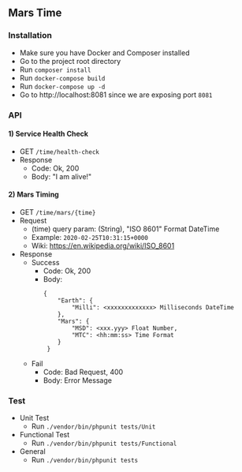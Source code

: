 ## Mars Time

### Installation

- Make sure you have Docker and Composer installed
- Go to the project root directory
- Run `composer install`
- Run `docker-compose build`
- Run `docker-compose up -d`
- Go to http://localhost:8081 since we are exposing port `8081`


### API
#### 1)  Service Health Check
- GET `/time/health-check`
- Response<br>
    - Code: Ok, 200
    - Body: "I am alive!"

#### 2) Mars Timing
- GET `/time/mars/{time}`
- Request<br>
    - (time) query param: (String), "ISO 8601" Format DateTime
    - Example: ``2020-02-25T10:31:15+0000``
    - Wiki: https://en.wikipedia.org/wiki/ISO_8601
- Response<br>
    - Success<br>
        - Code: Ok, 200
        - Body:
            ```
            {
                "Earth": {
                    "Milli": <xxxxxxxxxxxxx> Milliseconds DateTime
                },
                "Mars": {
                    "MSD": <xxx.yyy> Float Number,
                    "MTC": <hh:mm:ss> Time Format
                }
             }
  - Fail<br>
      - Code: Bad Request, 400
      - Body: Error Message

### Test
- Unit Test
    - Run `./vendor/bin/phpunit tests/Unit`
- Functional Test
    - Run `./vendor/bin/phpunit tests/Functional`
- General
    - Run `./vendor/bin/phpunit tests`
